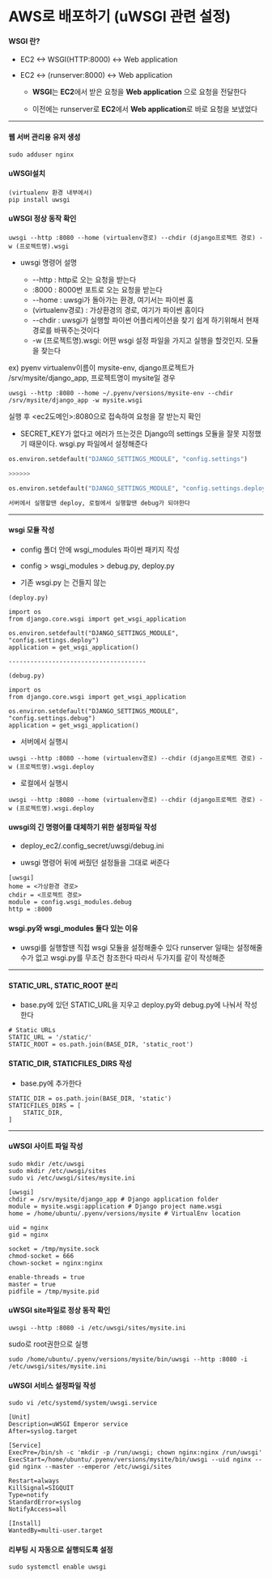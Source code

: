 # AWS로 배포하기 (uWSGI 관련 설정)


#### WSGI 란?

- EC2 <-> WSGI(HTTP:8000) <-> Web application

- EC2 <-> (runserver:8000) <-> Web application
	
	- **WSGI**는 **EC2**에서 받은 요청을 **Web application** 으로 요청을 전달한다

	- 이전에는 runserver로  **EC2**에서 **Web application**로 바로 요청을 보냈었다

---

#### 웹 서버 관리용 유저 생성

```
sudo adduser nginx
```

#### uWSGI설치

```
(virtualenv 환경 내부에서)
pip install uwsgi
```

#### uWSGI 정상 동작 확인

```
uwsgi --http :8080 --home (virtualenv경로) --chdir (django프로젝트 경로) -w (프로젝트명).wsgi
```

- uwsgi 명령어 설명

	- --http : http로 오는 요청을 받는다
	- :8000 : 8000번 포트로 오는 요청을 받는다
	- --home : uwsgi가 돌아가는 환경, 여기서는 파이썬 홈
	- (virtualenv경로) : 가상환경의 경로, 여기가 파이썬 홈이다
	- --chdir : uwsgi가 실행할 파이썬 어플리케이션을 찾기 쉽게 하기위해서 현재경로를 바꿔주는것이다
	- -w (프로젝트명).wsgi: 어떤 wsgi 설정 파일을 가지고 실행을 할것인지. 모듈을 찾는다

ex) pyenv virtualenv이름이 mysite-env, django프로젝트가 /srv/mysite/django_app, 프로젝트명이 mysite일 경우

```
uwsgi --http :8080 --home ~/.pyenv/versions/mysite-env --chdir /srv/mysite/django_app -w mysite.wsgi
```

실행 후 <ec2도메인>:8080으로 접속하여 요청을 잘 받는지 확인

- SECRET_KEY가 없다고 에러가 뜨는것은 Django의 settings 모듈을 잘못 지정했기 때문이다. wsgi.py 파일에서 설정해준다

```python
os.environ.setdefault("DJANGO_SETTINGS_MODULE", "config.settings")

>>>>>>

os.environ.setdefault("DJANGO_SETTINGS_MODULE", "config.settings.deploy")

서버에서 실행할땐 deploy, 로컬에서 실행할땐 debug가 되야한다
```

---


#### wsgi 모듈 작성

- config 폴더 안에 wsgi_modules 파이썬 패키지 작성 

- config > wsgi_modules > debug.py, deploy.py

- 기존 wsgi.py 는 건들지 않는

```
(deploy.py)

import os
from django.core.wsgi import get_wsgi_application

os.environ.setdefault("DJANGO_SETTINGS_MODULE", "config.settings.deploy")
application = get_wsgi_application()

--------------------------------------

(debug.py)

import os
from django.core.wsgi import get_wsgi_application

os.environ.setdefault("DJANGO_SETTINGS_MODULE", "config.settings.debug")
application = get_wsgi_application()
```

- 서버에서 실행시

```
uwsgi --http :8080 --home (virtualenv경로) --chdir (django프로젝트 경로) -w (프로젝트명).wsgi.deploy
```

- 로컬에서 실행시

```
uwsgi --http :8080 --home (virtualenv경로) --chdir (django프로젝트 경로) -w (프로젝트명).wsgi.deploy
```

#### uwsgi의 긴 명령어를 대체하기 위한 설정파일 작성

- deploy_ec2/.config_secret/uwsgi/debug.ini

- uwsgi 명령어 뒤에 써줬던 설정들을 그대로 써준다

```
[uwsgi]
home = <가상환경 경로>
chdir = <프로젝트 경로>
module = config.wsgi_modules.debug
http = :8000
```

#### wsgi.py와 wsgi_modules 둘다 있는 이유

- uwsgi를 실행할땐 직접 wsgi 모듈을 설정해줄수 있다 runserver 일때는 설정해줄수가 없고 wsgi.py를 무조건 참조한다 따라서 두가지를 같이 작성해준



---

#### STATIC_URL, STATIC_ROOT 분리

- base.py에 있던 STATIC_URL을 지우고 deploy.py와 debug.py에 나눠서 작성한다

```
# Static URLs
STATIC_URL = '/static/'
STATIC_ROOT = os.path.join(BASE_DIR, 'static_root')
```

#### STATIC_DIR, STATICFILES_DIRS 작성

- base.py에 추가한다

```
STATIC_DIR = os.path.join(BASE_DIR, 'static')
STATICFILES_DIRS = [
    STATIC_DIR,
]
```

---

#### uWSGI 사이트 파일 작성

```
sudo mkdir /etc/uwsgi
sudo mkdir /etc/uwsgi/sites
sudo vi /etc/uwsgi/sites/mysite.ini

[uwsgi]
chdir = /srv/mysite/django_app # Django application folder
module = mysite.wsgi:application # Django project name.wsgi
home = /home/ubuntu/.pyenv/versions/mysite # VirtualEnv location

uid = nginx
gid = nginx

socket = /tmp/mysite.sock
chmod-socket = 666
chown-socket = nginx:nginx

enable-threads = true
master = true
pidfile = /tmp/mysite.pid
```

#### uWSGI site파일로 정상 동작 확인

```
uwsgi --http :8080 -i /etc/uwsgi/sites/mysite.ini
```

sudo로 root권한으로 실행

```
sudo /home/ubuntu/.pyenv/versions/mysite/bin/uwsgi --http :8080 -i /etc/uwsgi/sites/mysite.ini
```

#### uWSGI 서비스 설정파일 작성

```
sudo vi /etc/systemd/system/uwsgi.service

[Unit]
Description=uWSGI Emperor service
After=syslog.target

[Service]
ExecPre=/bin/sh -c 'mkdir -p /run/uwsgi; chown nginx:nginx /run/uwsgi'
ExecStart=/home/ubuntu/.pyenv/versions/mysite/bin/uwsgi --uid nginx --gid nginx --master --emperor /etc/uwsgi/sites

Restart=always
KillSignal=SIGQUIT
Type=notify
StandardError=syslog
NotifyAccess=all

[Install]
WantedBy=multi-user.target
```

#### 리부팅 시 자동으로 실행되도록 설정

```
sudo systemctl enable uwsgi
```


